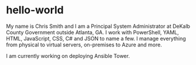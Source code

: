 # hello-world

My name is Chris Smith and I am a Principal System Administrator at DeKalb County Government outside Atlanta, GA.  I work with PowerShell, YAML, HTML, JavaScript, CSS, C# and JSON to name a few.  I manage everything from physical to virtual servers, on-premises to Azure and more.

I am currently working on deploying Ansible Tower.
